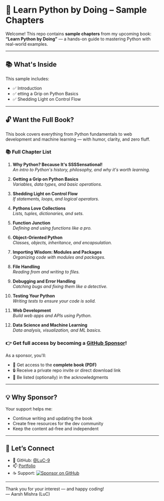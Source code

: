 # 📘 Learn Python by Doing – Sample Chapters

Welcome! This repo contains **sample chapters** from my upcoming book:  
**“Learn Python by Doing”** — a hands-on guide to mastering Python with real-world examples.

---

## 📚 What's Inside

This sample includes:
- ✅ Introduction
- ✅ etting a Grip on Python Basics
- ✅ Shedding Light on Control Flow

---

## 🔓 Want the Full Book?

This book covers everything from Python fundamentals to web development and machine learning — with humor, clarity, and zero fluff.

### 📚 Full Chapter List

1. **Why Python? Because It's SSSSensational!**  
   _An intro to Python's history, philosophy, and why it's worth learning._

2. **Getting a Grip on Python Basics**  
   _Variables, data types, and basic operations._

3. **Shedding Light on Control Flow**  
   _If statements, loops, and logical operators._

4. **Pythons Love Collections**  
   _Lists, tuples, dictionaries, and sets._

5. **Function Junction**  
   _Defining and using functions like a pro._

6. **Object-Oriented Python**  
   _Classes, objects, inheritance, and encapsulation._

7. **Importing Wisdom: Modules and Packages**  
   _Organizing code with modules and packages._

8. **File Handling**  
   _Reading from and writing to files._

9. **Debugging and Error Handling**  
   _Catching bugs and fixing them like a detective._

10. **Testing Your Python**  
    _Writing tests to ensure your code is solid._

11. **Web Development**  
    _Build web apps and APIs using Python._

12. **Data Science and Machine Learning**  
    _Data analysis, visualization, and ML basics._

### 👉 Get full access by becoming a [GitHub Sponsor](https://github.com/sponsors/LuC-9)!

As a sponsor, you'll:
- 📘 Get access to the **complete book (PDF)**
- 🔒 Receive a private repo invite or direct download link
- 💬 Be listed (optionally) in the acknowledgments

---

## 💡 Why Sponsor?

Your support helps me:
- Continue writing and updating the book
- Create free resources for the dev community
- Keep the content ad-free and independent

---

## 🚀 Let’s Connect

- 🔗 GitHub: [@LuC-9](https://github.com/LuC-9)
- 📫 [Portfolio](https://byluc.in)
- ☕ Support: [![Sponsor on GitHub](https://img.shields.io/badge/Sponsor-❤️%20GitHub-orange?logo=github)](https://github.com/sponsors/LuC-9)


---

Thank you for your interest — and happy coding!  
— Aarsh Mishra (LuC)
